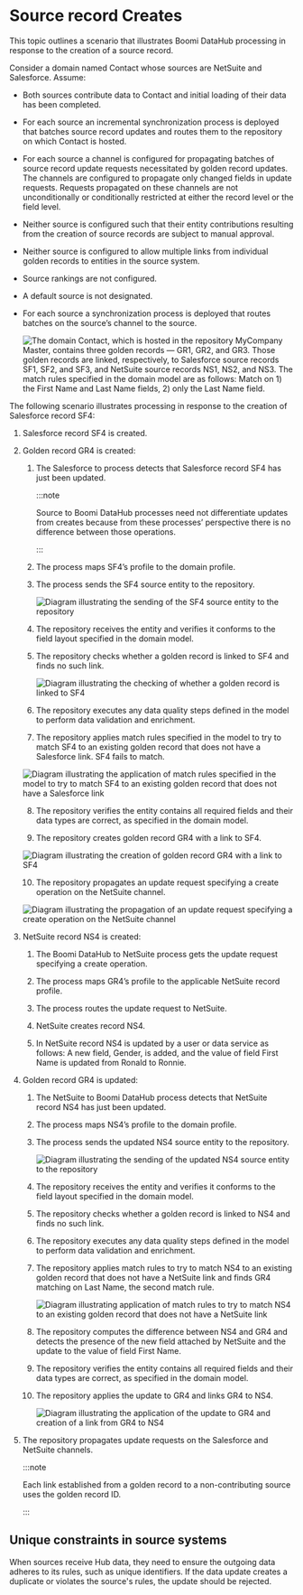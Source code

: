 # Source record Creates 

<head>
  <meta name="guidename" content="DataHub"/>
  <meta name="context" content="GUID-a71756f1-2dd5-4931-ae11-eb556f954c94"/>
</head>


This topic outlines a scenario that illustrates Boomi DataHub processing in response to the creation of a source record.

Consider a domain named Contact whose sources are NetSuite and Salesforce. Assume:


-   Both sources contribute data to Contact and initial loading of their data has been completed.

-   For each source an incremental synchronization process is deployed that batches source record updates and routes them to the repository on which Contact is hosted.

-   For each source a channel is configured for propagating batches of source record update requests necessitated by golden record updates. The channels are configured to propagate only changed fields in update requests. Requests propagated on these channels are not unconditionally or conditionally restricted at either the record level or the field level.


-  Neither source is configured such that their entity contributions resulting from the creation of source records are subject to manual approval.

-  Neither source is configured to allow multiple links from individual golden records to entities in the source system.



- Source rankings are not configured.



-  A default source is not designated.

-   For each source a synchronization process is deployed that routes batches on the source’s channel to the source.

    ![The domain Contact, which is hosted in the repository MyCompany Master, contains three golden records — GR1, GR2, and GR3. Those golden records are linked, respectively, to Salesforce source records SF1, SF2, and SF3, and NetSuite source records NS1, NS2, and NS3. The match rules specified in the domain model are as follows: Match on 1) the First Name and Last Name fields, 2) only the Last Name field.](../Images/Diagrams/mdm-dg-xaction-create-universe-before_a234a8e4-a259-4b93-933f-5305a8e77ce8.jpg)



The following scenario illustrates processing in response to the creation of Salesforce record SF4:



1.  Salesforce record SF4 is created.

2.  Golden record GR4 is created:

    1.  The Salesforce to process detects that Salesforce record SF4 has just been updated.

        :::note
        
        Source to Boomi DataHub processes need not differentiate updates from creates because from these processes’ perspective there is no difference between those operations.

        :::

    2. The process maps SF4’s profile to the domain profile.

    3. The process sends the SF4 source entity to the repository.

        ![Diagram illustrating the sending of the SF4 source entity to the repository](../Images/Diagrams/mdm-dg-xaction-create-sf4_587494e9-43cd-4280-b534-c81454f39096.jpg)

    4.  The repository receives the entity and verifies it conforms to the field layout specified in the domain model.

    5.  The repository checks whether a golden record is linked to SF4 and finds no such link.

        ![Diagram illustrating the checking of whether a golden record is linked to SF4](../Images/Diagrams/mdm-dg-xaction-create-sf4-not-linked_838b3ccc-19a9-4ad1-87bc-a6cdb8f36b47.jpg)

    6. The repository executes any data quality steps defined in the model to perform data validation and enrichment.

    7.  The repository applies match rules specified in the model to try to match SF4 to an existing golden record that does not have a Salesforce link. SF4 fails to match.
   
    ![Diagram illustrating the application of match rules specified in the model to try to match SF4 to an existing golden record that does not have a Salesforce link](../Images/Diagrams/mdm-dg-xaction-create-sf4-not-matched_ba1d9601-e0ba-4c4e-a10d-9c6aa5696e4a.jpg)

    8. The repository verifies the entity contains all required fields and their data types are correct, as specified in the domain model.

    9. The repository creates golden record GR4 with a link to SF4.

    ![Diagram illustrating the creation of golden record GR4 with a link to SF4](../Images/Diagrams/mdm-dg-xaction-create-sf4-mr4_2b647616-2332-47ba-bd79-35a5388d7e7f.jpg)

    10. The repository propagates an update request specifying a create operation on the NetSuite channel. 

    ![Diagram illustrating the propagation of an update request specifying a create operation on the NetSuite channel](../Images/Diagrams/mdm-dg-xaction-create-mr4-link_f240f187-d99e-449d-9059-16675a669818.jpg)

3.  NetSuite record NS4 is created:

    1.  The Boomi DataHub to NetSuite process gets the update request specifying a create operation.
    2.  The process maps GR4’s profile to the applicable NetSuite record profile.

    3.  The process routes the update request to NetSuite.

    4.  NetSuite creates record NS4.

    5.  In NetSuite record NS4 is updated by a user or data service as follows: A new field, Gender, is added, and the value of field First Name is updated from Ronald to Ronnie.

4.  Golden record GR4 is updated:

    1.  The NetSuite to Boomi DataHub process detects that NetSuite record NS4 has just been updated.

    2.  The process maps NS4’s profile to the domain profile.

    3.  The process sends the updated NS4 source entity to the repository.

        ![Diagram illustrating the sending of the updated NS4 source entity to the repository](../Images/Diagrams/mdm-dg-xaction-create-ns4_9f80d9a5-3a8b-40c5-a909-25e1bc1ea9d7.jpg)

    4.  The repository receives the entity and verifies it conforms to the field layout specified in the domain model.

    5.  The repository checks whether a golden record is linked to NS4 and finds no such link.

    6.  The repository executes any data quality steps defined in the model to perform data validation and enrichment.

    7.  The repository applies match rules to try to match NS4 to an existing golden record that does not have a NetSuite link and finds GR4 matching on Last Name, the second match rule.

        ![Diagram illustrating application of match rules to try to match NS4 to an existing golden record that does not have a NetSuite link](../Images/Diagrams/mdm-dg-xaction-create-ns4-matched_b31ac389-b6f8-4e19-9c19-2edfcd1a83d3.jpg)

    8.  The repository computes the difference between NS4 and GR4 and detects the presence of the new field attached by NetSuite and the update to the value of field First Name.

    9.  The repository verifies the entity contains all required fields and their data types are correct, as specified in the domain model.

    10. The repository applies the update to GR4 and links GR4 to NS4.

        ![Diagram illustrating the application of the update to GR4 and creation of a link from GR4 to NS4](../Images/Diagrams/mdm-dg-xaction-create-ns4-mr4_bf728426-5fc5-4a60-b172-0a20c2c00d34.jpg)

5.  The repository propagates update requests on the Salesforce and NetSuite channels.

    :::note

    Each link established from a golden record to a non-contributing source uses the golden record ID.

    :::

## Unique constraints in source systems

When sources receive Hub data, they need to ensure the outgoing data adheres to its rules, such as unique identifiers. If the data update creates a duplicate or violates the source's rules, the update should be rejected.